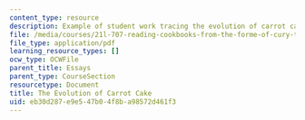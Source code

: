 ```yaml
---
content_type: resource
description: Example of student work tracing the evolution of carrot cake.
file: /media/courses/21l-707-reading-cookbooks-from-the-forme-of-cury-to-the-smitten-kitchen-spring-2017/eb30d287e9e547b04f8ba98572d461f3_MIT21L_707S17_Fifth_Essay.pdf
file_type: application/pdf
learning_resource_types: []
ocw_type: OCWFile
parent_title: Essays
parent_type: CourseSection
resourcetype: Document
title: The Evolution of Carrot Cake
uid: eb30d287-e9e5-47b0-4f8b-a98572d461f3
---
```

